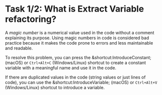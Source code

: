 # Task 1/2: What is Extract Variable refactoring?

A *magic number* is a numerical value used in the code without a comment explaining its purpose.
Using magic numbers in code is considered bad practice because it makes the code prone to errors and less maintainable and readable.

To resolve this problem, you can press the &shortcut:IntroduceConstant; (macOS) or `Ctrl+Alt+C` (Windows/Linux) shortcut to create a constant variable
with a meaningful name and use it in the code.

If there are duplicated values in the code (string values or just lines of code),
you can use the &shortcut:IntroduceVariable; (macOS) or `Ctrl+Alt+V` (Windows/Linux) shortcut to introduce a variable.